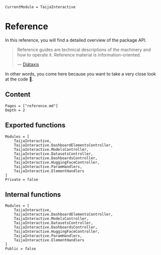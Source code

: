 ```@meta
CurrentModule = TaijaInteractive
```

# Reference

In this reference, you will find a detailed overview of the package API.

> Reference guides are technical descriptions of the machinery and how to operate it. Reference material is information-oriented.
>
> — [Diátaxis](https://diataxis.fr/reference/)

In other words, you come here because you want to take a very close look at the code 🧐.

## Content

``` @contents
Pages = ["reference.md"]
Depth = 2
```

## Exported functions

```@autodocs
Modules = [
    TaijaInteractive,
    TaijaInteractive.DashboardElementsController,
    TaijaInteractive.ModelsController,
    TaijaInteractive.DatasetsController,
    TaijaInteractive.DashboardsController,
    TaijaInteractive.HuggingFaceController,
    TaijaInteractive.ParamHandlers,
    TaijaInteractive.ElementHandlers
]
Private = false
```


## Internal functions

```@autodocs
Modules = [
    TaijaInteractive,
    TaijaInteractive.DashboardElementsController,
    TaijaInteractive.ModelsController,
    TaijaInteractive.DatasetsController,
    TaijaInteractive.DashboardsController,
    TaijaInteractive.HuggingFaceController,
    TaijaInteractive.ParamHandlers,
    TaijaInteractive.ElementHandlers
]
Public = false
```